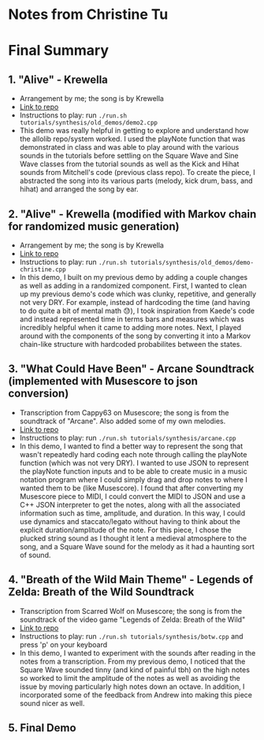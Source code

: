 # Notes from Christine Tu

# Final Summary

## 1. "Alive" - Krewella
* Arrangement by me; the song is by Krewella
* [Link to repo](https://github.com/allolib-s23/demo1-christinetu15/blob/main/tutorials/synthesis/old_demos/demo2.cpp)
* Instructions to play: run ```./run.sh tutorials/synthesis/old_demos/demo2.cpp```
* This demo was really helpful in getting to explore and understand how the allolib repo/system worked. I used the playNote function that was demonstrated in class and was able to play around with the various sounds in the tutorials before settling on the Square Wave and Sine Wave classes from the tutorial sounds as well as the Kick and Hihat sounds from Mitchell's code (previous class repo). To create the piece, I abstracted the song into its various parts (melody, kick drum, bass, and hihat) and arranged the song by ear.

## 2. "Alive" - Krewella (modified with Markov chain for randomized music generation)
* Arrangement by me; the song is by Krewella
* [Link to repo](https://github.com/allolib-s23/demo1-christinetu15/blob/main/tutorials/synthesis/old_demos/demo-christine.cpp)
* Instructions to play: run ```./run.sh tutorials/synthesis/old_demos/demo-christine.cpp```
* In this demo, I built on my previous demo by adding a couple changes as well as adding in a randomized component. First, I wanted to clean up my previous demo's code which was clunky, repetitive, and generally not very DRY. For example, instead of hardcoding the time (and having to do quite a bit of mental math 😓), I took inspiration from Kaede's code and instead represented time in terms bars and measures which was incredibly helpful when it came to adding more notes. Next, I played around with the components of the song by converting it into a Markov chain-like structure with hardcoded probabilites between the states.  

## 3. "What Could Have Been" - Arcane Soundtrack (implemented with Musescore to json conversion)
* Transcription from Cappy63 on Musescore; the song is from the soundtrack of "Arcane". Also added some of my own melodies.
* [Link to repo](https://github.com/allolib-s23/demo1-christinetu15/blob/main/tutorials/synthesis/arcane.cpp)
* Instructions to play: run ```./run.sh tutorials/synthesis/arcane.cpp```
* In this demo, I wanted to find a better way to represent the song that wasn't repeatedly hard coding each note through calling the playNote function (which was not very DRY). I wanted to use JSON to represent the playNote function inputs and to be able to create music in a music notation program where I could simply drag and drop notes to where I wanted them to be (like Musescore). I found that after converting my Musescore piece to MIDI, I could convert the MIDI to JSON and use a C++ JSON interpreter to get the notes, along with all the associated information such as time, amplitude, and duration. In this way, I could use dynamics and staccato/legato without having to think about the explicit duration/amplitude of the note. For this piece, I chose the plucked string sound as I thought it lent a medieval atmosphere to the song, and a Square Wave sound for the melody as it had a haunting sort of sound. 

## 4. "Breath of the Wild Main Theme" - Legends of Zelda: Breath of the Wild Soundtrack
* Transcription from Scarred Wolf on Musescore; the song is from the soundtrack of the video game "Legends of Zelda: Breath of the Wild"
* [Link to repo](https://github.com/allolib-s23/demo1-christinetu15/blob/main/tutorials/synthesis/botw.cpp)
* Instructions to play: run ```./run.sh tutorials/synthesis/botw.cpp``` and press 'p' on your keyboard
* In this demo, I wanted to experiment with the sounds after reading in the notes from a transcription. From my previous demo, I noticed that the Square Wave sounded tinny (and kind of painful tbh) on the high notes so worked to limit the amplitude of the notes as well as avoiding the issue by moving particularly high notes down an octave. In addition, I incorporated some of the feedback from Andrew into making this piece sound nicer as well. 

## 5. Final Demo
